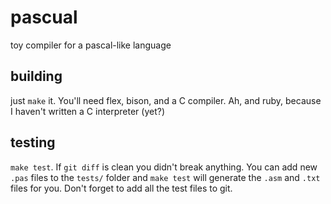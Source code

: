 # pascual
toy compiler for a pascal-like language

## building
just `make` it. You'll need flex, bison, and a C compiler.
Ah, and ruby, because I haven't written a C interpreter (yet?)

## testing
`make test`. If `git diff` is clean you didn't break anything.
You can add new `.pas` files to the `tests/` folder and `make test` will
generate the `.asm` and `.txt` files for you. Don't forget to add
all the test files to git.
